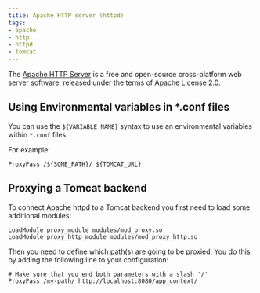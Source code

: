 ```yaml
---
title: Apache HTTP server (httpd)
tags: 
- apache
- http
- httpd
- tomcat
---
```


The [Apache HTTP Server](https://httpd.apache.org/) is a free and open-source cross-platform web server software, released under the terms of Apache License 2.0.
<!--more-->


## Using Environmental variables in *.conf files

You can use the `${VARIABLE_NAME}` syntax to use an environmental variables within `*.conf` files.

For example:

```text
ProxyPass /${SOME_PATH}/ ${TOMCAT_URL}
```

## Proxying a Tomcat backend 

To connect Apache httpd to a Tomcat backend you first need to load some additional modules:

```text
LoadModule proxy_module modules/mod_proxy.so
LoadModule proxy_http_module modules/mod_proxy_http.so
```
Then you need to define which path(s) are going to be proxied. You do this by adding the following line to your configuration: 

```text
# Make sure that you end both parameters with a slash '/'
ProxyPass /my-path/ http://localhost:8080/app_context/
```